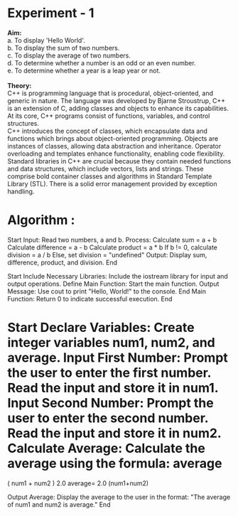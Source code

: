 # Experiment - 1
**Aim:**<br>
a. To display 'Hello World'.<br>
b. To display the sum of two numbers.<br>
c. To display the average of two numbers.<br>
d. To determine whether a number is an odd or an even number.<br>
e. To determine whether a year is a leap year or not.<br>
<br>
**Theory:**<br>
C++ is programming language that is procedural, object-oriented, and generic in nature. The language was developed by Bjarne Stroustrup, C++ is an extension of C, adding classes and objects to enhance its capabilities. At its core, C++ programs consist of functions, variables, and control structures.<br>
C++ introduces the concept of classes, which encapsulate data and functions which brings about object-oriented programming. Objects are instances of classes, allowing data abstraction and inheritance. Operator overloading and templates enhance functionality, enabling code flexibility.<br>
Standard libraries in C++ are crucial because they contain needed functions and data structures, which include vectors, lists and strings. These comprise bold container classes and algorithms in Standard Template Library (STL). There is a solid error management provided by exception handling.<br>
# Algorithm :
Start
Input: Read two numbers, a and b.
Process:
Calculate sum = a + b
Calculate difference = a - b
Calculate product = a * b
If b != 0, calculate division = a / b
Else, set division = "undefined"
Output: Display sum, difference, product, and division.
End 

Start
Include Necessary Libraries:
Include the iostream library for input and output operations.
Define Main Function:
Start the main function.
Output Message:
Use cout to print "Hello, World!" to the console.
End Main Function:
Return 0 to indicate successful execution.
End

Start
Declare Variables:
Create integer variables num1, num2, and average.
Input First Number:
Prompt the user to enter the first number.
Read the input and store it in num1.
Input Second Number:
Prompt the user to enter the second number.
Read the input and store it in num2.
Calculate Average:
Calculate the average using the formula:
average
=
(
num1
+
num2
)
2.0
average= 
2.0
(num1+num2)
​
 
Output Average:
Display the average to the user in the format: "The average of num1 and num2 is average."
End
